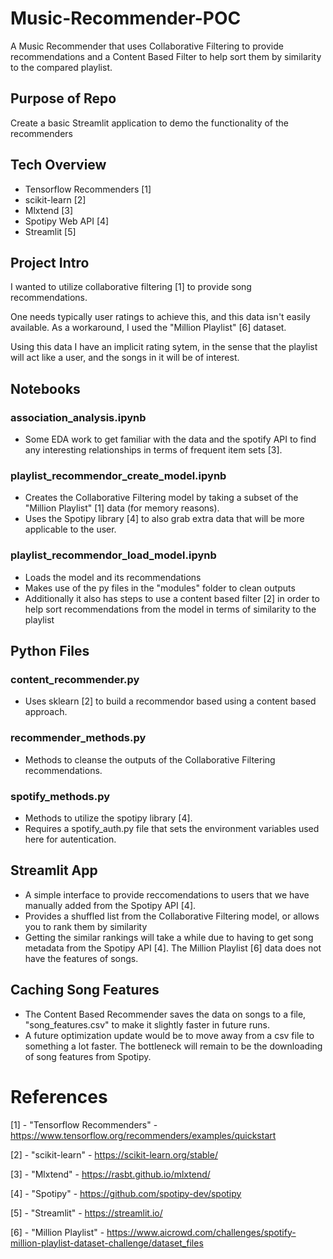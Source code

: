# Music-Recommender-POC
A Music Recommender that uses Collaborative Filtering to provide recommendations and a Content Based Filter to help sort them by similarity to the compared playlist.

## Purpose of Repo
Create a basic Streamlit application to demo the functionality of the recommenders

## Tech Overview
- Tensorflow Recommenders [1]
- scikit-learn [2]
- Mlxtend [3]
- Spotipy Web API [4]
- Streamlit [5]

## Project Intro

I wanted to utilize collaborative filtering [1] to provide song recommendations. 

One needs typically user ratings to achieve this, and this data isn't easily available. As a workaround, I used the "Million Playlist" [6] dataset. 

Using this data I have an implicit rating sytem, in the sense that the playlist will act like a user, and the songs in it will be of interest. 

## Notebooks

### association_analysis.ipynb
- Some EDA work to get familiar with the data and the spotify API to find any interesting relationships in terms of frequent item sets [3].

### playlist_recommendor_create_model.ipynb
- Creates the Collaborative Filtering model by taking a subset of the "Million Playlist" [1] data (for memory reasons). 
- Uses the Spotipy library [4] to also grab extra data that will be more applicable to the user.

### playlist_recommendor_load_model.ipynb
- Loads the model and its recommendations
- Makes use of the py files in the "modules" folder to clean outputs
- Additionally it also has steps to use a content based filter [2] in order to help sort recommendations from the model in terms of similarity to the playlist

## Python Files

### content_recommender.py
- Uses sklearn [2] to build a recommendor based using a content based approach. 

### recommender_methods.py
- Methods to cleanse the outputs of the Collaborative Filtering recommendations.

### spotify_methods.py
- Methods to utilize the spotipy library [4].
- Requires a spotify_auth.py file that sets the environment variables used here for autentication.

## Streamlit App
- A simple interface to provide reccomendations to users that we have manually added from the Spotipy API [4]. 
- Provides a shuffled list from the Collaborative Filtering model, or allows you to rank them by similarity
- Getting the similar rankings will take a while due to having to get song metadata from the Spotipy API [4]. The Million Playlist [6] data does not have the features of songs.

## Caching Song Features
- The Content Based Recommender saves the data on songs to a file, "song_features.csv" to make it slightly faster in future runs. 
- A future optimization update would be to move away from a csv file to something a lot faster. The bottleneck will remain to be the downloading of song features from Spotipy. 

# References
[1] - "Tensorflow Recommenders" - https://www.tensorflow.org/recommenders/examples/quickstart

[2] - "scikit-learn" - https://scikit-learn.org/stable/

[3] - "Mlxtend" - https://rasbt.github.io/mlxtend/

[4] - "Spotipy" - https://github.com/spotipy-dev/spotipy

[5] - "Streamlit" - https://streamlit.io/

[6] - "Million Playlist" - https://www.aicrowd.com/challenges/spotify-million-playlist-dataset-challenge/dataset_files